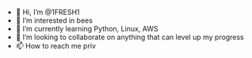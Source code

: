 - 👋 Hi, I’m @1FRESH1
- 👀 I’m interested in bees
- 🌱 I’m currently learning Python, Linux, AWS
- 💞️ I’m looking to collaborate on anything that can level up my progress
- 📫 How to reach me priv

<!---
1FRESH1/1FRESH1 is a ✨ special ✨ repository because its `README.md` (this file) appears on your GitHub profile.
You can click the Preview link to take a look at your changes.
--->
